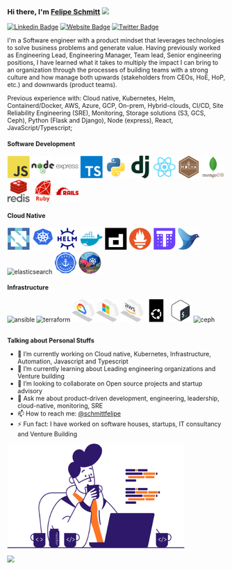 ### Hi there, I'm <a href="https://felipeschmitt.com" target="_blank">Felipe Schmitt</a> <img src="https://media.giphy.com/media/hvRJCLFzcasrR4ia7z/giphy.gif" width="25px">

[![Linkedin Badge](https://img.shields.io/badge/-LinkedIn-0e76a8?style=flat-square&logo=Linkedin&logoColor=white)](https://www.linkedin.com/in/felipeschmitt/)
[![Website Badge](https://img.shields.io/badge/Website-3b5998?style=flat-square&logo=google-chrome&logoColor=white)](https://felipeschmitt.com)
[![Twitter Badge](https://img.shields.io/badge/-Twitter-00acee?style=flat-square&logo=Twitter&logoColor=white)](https://twitter.com/schmittfelipe)

I'm a Software engineer with a product mindset that leverages technologies to solve business problems and generate value. Having previously worked as Engineering Lead, Engineering Manager, Team lead, Senior engineering positions, I have learned what it takes to multiply the impact I can bring to an organization through the processes of building teams with a strong culture and how manage both upwards (stakeholders from CEOs, HoE, HoP, etc.) and downwards (product teams).

Previous experience with: Cloud native, Kubernetes, Helm, Containerd/Docker, AWS, Azure, GCP, On-prem, Hybrid-clouds, CI/CD, Site Reliability Engineering (SRE), Monitoring, Storage solutions (S3, GCS, Ceph), Python (Flask and Django), Node (express), React, JavaScript/Typescript;

#### Software Development
<div align="left">
  <img alt="javascript" src="https://raw.githubusercontent.com/devicons/devicon/master/icons/javascript/javascript-original.svg" width="52" height="52">
  <img alt="nodejs" src="https://raw.githubusercontent.com/devicons/devicon/master/icons/nodejs/nodejs-original-wordmark.svg" width="52" height="52">
  <img alt="express" src="https://raw.githubusercontent.com/devicons/devicon/master/icons/express/express-original-wordmark.svg" width="52" height="52">
  <img alt="typescript" src="https://raw.githubusercontent.com/devicons/devicon/master/icons/typescript/typescript-original.svg" width="52" height="52">
  <img alt="python" src="https://raw.githubusercontent.com/devicons/devicon/master/icons/python/python-original.svg" width="52" height="52">
  <img alt="django" src="https://raw.githubusercontent.com/devicons/devicon/master/icons/django/django-plain.svg" width="52" height="52">
  <img alt="react" src="https://raw.githubusercontent.com/devicons/devicon/master/icons/react/react-original.svg" width="52" height="52">
  <img alt="mocha" src="https://raw.githubusercontent.com/devicons/devicon/master/icons/mocha/mocha-plain.svg" width="52" height="52">
  <img alt="mongodb" src="https://raw.githubusercontent.com/devicons/devicon/master/icons/mongodb/mongodb-original-wordmark.svg" width="52" height="52">
  <img alt="redis" src="https://raw.githubusercontent.com/devicons/devicon/master/icons/redis/redis-original-wordmark.svg" width="52" height="52">
  <img alt="ruby" src="https://raw.githubusercontent.com/devicons/devicon/master/icons/ruby/ruby-plain-wordmark.svg" width="52" height="52">
  <img alt="rails" src="https://github.com/devicons/devicon/blob/master/icons/rails/rails-plain-wordmark.svg" width="52" height="52">
</div>

#### Cloud Native
<div align="left">
  <img alt="cncf" src="https://raw.githubusercontent.com/cncf/artwork/master/other/cncf/icon/color/cncf-icon-color.svg" width="52" height="52">
  <img alt="kubernetes" src="https://raw.githubusercontent.com/cncf/artwork/master/projects/kubernetes/icon/color/kubernetes-icon-color.svg" width="52" height="52">
  <img alt="helm" src="https://raw.githubusercontent.com/cncf/artwork/master/projects/helm/icon/color/helm-icon-color.svg" width="52" height="52">
  <img alt="docker" src="https://raw.githubusercontent.com/devicons/devicon/master/icons/docker/docker-plain.svg" width="52" height="52">
  <img alt="containerd" src="https://raw.githubusercontent.com/cncf/artwork/master/projects/containerd/icon/color/containerd-icon-color.svg" width="52" height="52">
  <img alt="prometheus" src="https://raw.githubusercontent.com/cncf/artwork/master/projects/prometheus/icon/color/prometheus-icon-color.svg" width="52" height="52">
  <img alt="thanos" src="https://raw.githubusercontent.com/cncf/artwork/master/projects/thanos/icon/color/thanos-icon-color.svg" width="52" height="52">
  <img alt="fluentd" src="https://raw.githubusercontent.com/cncf/artwork/master/projects/fluentd/icon/color/fluentd-icon-color.svg" width="52" height="52">
  <img alt="elasticsearch" src="https://gist.githubusercontent.com/fsschmitt/bcc84df15bd1ec4dca8b6ec171f89d41/raw/elasticsearch.svg" width="52" height="52">
  <img alt="cert-manager" src="https://raw.githubusercontent.com/cncf/artwork/master/projects/cert-manager/icon/color/cert-manager-icon-color.svg" width="52" height="52">
  <img alt="kubectl" src="https://raw.githubusercontent.com/cncf/artwork/master/other/illustrations/ashley-mcnamara/kubectl/kubectl.svg" width="52" height="52">
</div>
 
#### Infrastructure
<div align="left">
  <img alt="ansible" src="https://gist.githubusercontent.com/fsschmitt/bcc84df15bd1ec4dca8b6ec171f89d41/raw/ansible.svg" width="52" height="52">
  <img alt="terraform" src="https://gist.githubusercontent.com/fsschmitt/bcc84df15bd1ec4dca8b6ec171f89d41/raw/terraform.png" width="52" height="52">
  <img alt="gcp" src="https://raw.githubusercontent.com/fjudith/cloud-native-isometric-icons/master/png/cloud/gcp_side-128.png" width="52" height="52">
  <img alt="azure" src="https://raw.githubusercontent.com/fjudith/cloud-native-isometric-icons/master/png/cloud/azure_side-128.png" width="52" height="52">
  <img alt="aws" src="https://raw.githubusercontent.com/fjudith/cloud-native-isometric-icons/master/png/cloud/aws_side-128.png" width="52" height="52">
  <img alt="on-prem" src="https://raw.githubusercontent.com/devicons/devicon/master/icons/ubuntu/ubuntu-plain.svg" width="52" height="52">
  <img alt="bash" src="https://raw.githubusercontent.com/devicons/devicon/master/icons/bash/bash-original.svg" width="52" height="52">
  <img alt="ceph" src="https://gist.githubusercontent.com/fsschmitt/bcc84df15bd1ec4dca8b6ec171f89d41/raw/ceph.svg" width="52" height="52">
</div>
<br/>

**Talking about Personal Stuffs**

- 🔭 I’m currently working on Cloud native, Kubernetes, Infrastructure, Automation, Javascript and Typescript
- 🌱 I’m currently learning about Leading engineering organizations and Venture building
- 👯 I’m looking to collaborate on Open source projects and startup advisory
- 💬 Ask me about product-driven development, engineering, leadership, cloud-native, monitoring, SRE
- 📫 How to reach me: [@schmittfelipe](https://twitter.com/schmittfelipe)
- ⚡ Fun fact: I have worked on software houses, startups, IT consultancy and Venture Building

<img alt="developer" src="https://raw.githubusercontent.com/fsschmitt/fsschmitt/main/developer.png" width="408" height="240" />

![](https://visitor-badge.glitch.me/badge?page_id=fsschmitt.fsschmitt)

